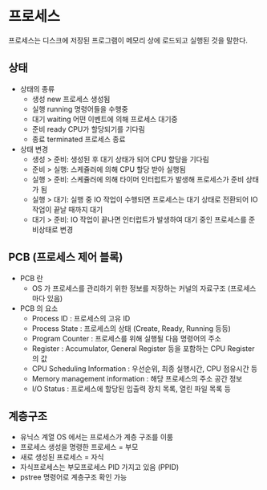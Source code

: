 # 프로세스

프로세스는 디스크에 저장된 프로그램이 메모리 상에 로드되고 실행된 것을 말한다.

## 상태
- 상태의 종류
  - 생성	new	프로세스 생성됨
  - 실행	running	명령어들을 수행중
  - 대기	waiting	어떤 이벤트에 의해 프로세스 대기중
  - 준비	ready	CPU가 할당되기를 기다림
  - 종료	terminated 프로세스 종료
- 상태 변경
  - 생성 > 준비: 생성된 후 대기 상태가 되어 CPU 할당을 기다림
  - 준비 > 실행: 스케쥴러에 의해 CPU 할당 받아 실행됨
  - 실행 > 준비: 스케쥴러에 의해 타이머 인터럽트가 발생해 프로세스가 준비 상태가 됨
  - 실행 > 대기: 실행 중 IO 작업이 수행되면 프로세스는 대기 상태로 전환되어 IO 작업이 끝날 때까지 대기
  - 대기 > 준비: IO 작업이 끝나면 인터럽트가 발생하여 대기 중인 프로세스를 준비상태로 변경

## PCB (프로세스 제어 블록)
- PCB 란
  - OS 가 프로세스를 관리하기 위한 정보를 저장하는 커널의 자료구조 (프로세스마다 있음)
- PCB 의 요소
  - Process ID : 프로세스의 고유 ID
  - Process State : 프로세스의 상태 (Create, Ready, Running 등등)
  - Program Counter : 프로세스를 위해 실행될 다음 명령어의 주소
  - Register : Accumulator, General Register 등을 포함하는 CPU Register의 값
  - CPU Scheduling Information : 우선순위, 최종 실행시간, CPU 점유시간 등
  - Memory management information : 해당 프로세스의 주소 공간 정보
  - I/O Status : 프로세스에 할당된 입출력 장치 목록, 열린 파일 목록 등

## 계층구조
  - 유닉스 계열 OS 에서는 프로세스가 계층 구조를 이룸
  - 프로세스 생성을 명령한 프로세스 = 부모
  - 새로 생성된 프로세스 = 자식
  - 자식프로세스는 부모프로세스 PID 가지고 있음 (PPID)
  - pstree 명령어로 계층구조 확인 가능

